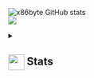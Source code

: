 ![x86byte GitHub stats](https://github-readme-stats.vercel.app/api?username=x86byte&show_icons=true&theme=onedark)<br/>
![](https://github-readme-activity-graph.vercel.app/graph?username=x86byte&theme=tokyo-night)






<details>
  <summary><h2> <img align="center" src="https://github.com/x86byte/x86byte/blob/main/icons/stats.gif" width="32"/> Stats</h2></summary>
  <div align="center">
    ![](https://github-readme-stats.vercel.app/api?username=x86byte&theme=tokyonight&hide_border=false&include_all_commits=true&count_private=false)<br/>
    ![](https://github-readme-streak-stats.herokuapp.com/?user=x86byte&theme=tokyonight&hide_border=false)<br/>
    ![](https://github-readme-stats.vercel.app/api/top-langs/?username=x86byte&theme=tokyonight&hide_border=false&include_all_commits=true&count_private=false&layout=compact)<br/>
    ![](https://github-readme-activity-graph.vercel.app/graph?username=x86byte&theme=tokyo-night)
  </div>
</details>
